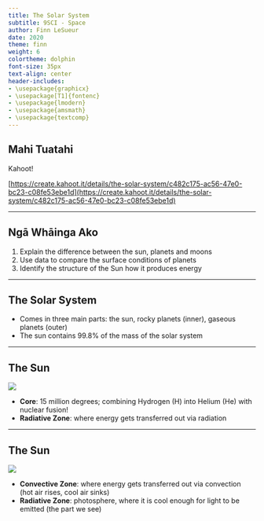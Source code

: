 ```yaml
---
title: The Solar System
subtitle: 9SCI - Space
author: Finn LeSueur
date: 2020
theme: finn
weight: 6
colortheme: dolphin
font-size: 35px
text-align: center
header-includes:
- \usepackage{graphicx}
- \usepackage[T1]{fontenc}
- \usepackage{lmodern}
- \usepackage{amsmath}
- \usepackage{textcomp}
---
```


## Mahi Tuatahi

Kahoot!

[https://create.kahoot.it/details/the-solar-system/c482c175-ac56-47e0-bc23-c08fe53ebe1d](https://create.kahoot.it/details/the-solar-system/c482c175-ac56-47e0-bc23-c08fe53ebe1d)

---

## Ngā Whāinga Ako

1. Explain the difference between the sun, planets and moons
2. Use data to compare the surface conditions of planets
3. Identify the structure of the Sun how it produces energy

---

## The Solar System

- Comes in three main parts: the sun, rocky planets (inner), gaseous planets (outer)
- The sun contains 99.8% of the mass of the solar system

---

## The Sun

![](https://i.pinimg.com/originals/4a/41/f1/4a41f189593897e5f54c1832dc3ff57b.jpg)

- __Core__: 15 million degrees; combining Hydrogen (H) into Helium (He) with nuclear fusion!
- __Radiative Zone__: where energy gets transferred out via radiation

---

## The Sun

![](https://upload.wikimedia.org/wikipedia/commons/thumb/a/a4/Highest_resolution_photo_of_Sun_%28NSF%29_as_of_January_20%2C_2020.jpg/1024px-Highest_resolution_photo_of_Sun_%28NSF%29_as_of_January_20%2C_2020.jpg)

- __Convective Zone__: where energy gets transferred out via convection (hot air rises, cool air sinks)
- __Radiative Zone__: photosphere, where it is cool enough for light to be emitted (the part we see)

